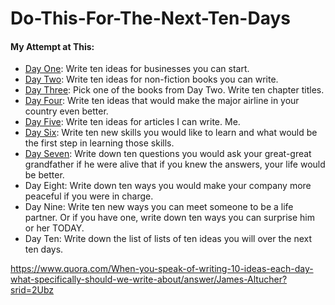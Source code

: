 # Do-This-For-The-Next-Ten-Days
#### My Attempt at This:
* <a href='https://github.com/joshpierro/Do-This-For-The-Next-Ten-Days/blob/master/Day%20One.md'>Day One</a>: Write ten ideas for businesses you can start.
* <a href='https://github.com/joshpierro/Do-This-For-The-Next-Ten-Days/blob/master/Day%20Two.md'>Day Two</a>: Write ten ideas for non-fiction books you can write.
* <a href='https://github.com/joshpierro/Do-This-For-The-Next-Ten-Days/blob/master/Day%20Three.md'>Day Three</a>: Pick one of the books from Day Two. Write ten chapter titles.
* <a href='https://github.com/joshpierro/Do-This-For-The-Next-Ten-Days/blob/master/Day%20Four.md'>Day Four</a>: Write ten ideas that would make the major airline in your country even better.
* <a href='https://github.com/joshpierro/Do-This-For-The-Next-Ten-Days/blob/master/Day%20Five.md'> Day Five</a>: Write ten ideas for articles I can write. Me.
* <a href='https://github.com/joshpierro/Do-This-For-The-Next-Ten-Days/blob/master/Day%20Six.md'>Day Six</a>: Write ten new skills you would like to learn and what would be the first step in learning those skills.
* <a href='https://github.com/joshpierro/Do-This-For-The-Next-Ten-Days/blob/master/Day%20Seven.md'>Day Seven</a>: Write down ten questions you would ask your great-great grandfather if he were alive that if you knew the answers, your life would be better.
* Day Eight: Write down ten ways you would make your company more peaceful if you were in charge.
* Day Nine: Write ten new ways you can meet someone to be a life partner. Or if you have one, write down ten ways you can surprise him or her TODAY.
* Day Ten: Write down the list of lists of ten ideas you will over the next ten days.

https://www.quora.com/When-you-speak-of-writing-10-ideas-each-day-what-specifically-should-we-write-about/answer/James-Altucher?srid=2Ubz
